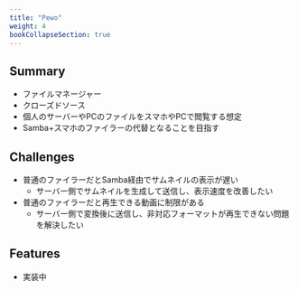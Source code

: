 ```yaml
---
title: "Pewo"
weight: 4
bookCollapseSection: true
---
```


## Summary

- ファイルマネージャー
- クローズドソース
- 個人のサーバーやPCのファイルをスマホやPCで閲覧する想定
- Samba+スマホのファイラーの代替となることを目指す

## Challenges

- 普通のファイラーだとSamba経由でサムネイルの表示が遅い
  - サーバー側でサムネイルを生成して送信し、表示速度を改善したい
- 普通のファイラーだと再生できる動画に制限がある
  - サーバー側で変換後に送信し、非対応フォーマットが再生できない問題を解決したい

## Features

- 実装中
